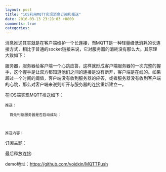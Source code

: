 ```yaml
---
layout: post
title: "iOS利用MQTT实现消息订阅和推送"
date: 2016-03-13 23:28:03 +0800
comments: true
categories: 
---
```

  消息推送其实就是在客户端维护一个长连接，而MQTT是一种轻量级低消耗的长连接方式，相比于普通的socket链接来说，它对服务器的消耗没有那么大。其原理大致如下：

  服务器，服务器给客户端一个心跳应答，这样就形成客户端服务器的一次完整的握手，这个握手是让双方都知道他们之间的连接是没有断开，客户端是在线的。如果超过一个时间的阈值，客户端没有收到服务器的应答，或者服务器没有收到客户端的心跳，那么对客户端来说则断开与服务器的连接重新建立一。

  在iOS端实现MQTT推送如下：
  

    推送：

      首先判断服务器是否启动成功：



    推送内容：





  订阅主题：



最后释放连接:



demo地址：https://github.com/voidxin/MQTTPush

